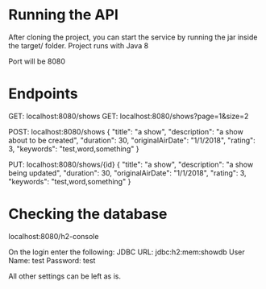 # Running the API

After cloning the project, you can start the service by running the jar inside the target/ folder. Project runs with Java 8

Port will be 8080

# Endpoints
GET: localhost:8080/shows
GET: localhost:8080/shows?page=1&size=2

POST: localhost:8080/shows
{
    "title": "a show",
    "description": "a show about to be created",
    "duration": 30,
    "originalAirDate": "1/1/2018",
    "rating": 3,
    "keywords": "test,word,something"
}

PUT: localhost:8080/shows/{id}
{
    "title": "a show",
    "description": "a show being updated",
    "duration": 30,
    "originalAirDate": "1/1/2018",
    "rating": 3,
    "keywords": "test,word,something"
}

# Checking the database
localhost:8080/h2-console

On the login enter the following:
JDBC URL: jdbc:h2:mem:showdb
User Name: test
Password: test

All other settings can be left as is.